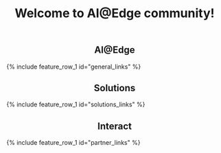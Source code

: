 ﻿---
layout: splash
permalink: /
title:
header:
  overlay_color: "white"
  overlay_image: /assets/images/MAIN_overlay.png
  # image: /assets/images/MAIN_camera.png
  actions:
    - label: "Learn more"
      url: "/docs/aiatedge/"
    # - label: "Join the community"
    #   url: "https://techcommunity.microsoft.com/t5/IoT-Devices/bd-p/HardwareEngineering"
title: Welcome to AI@Edge community!
excerpt:
  The AI@Edge Community portal can help you find the resources you need to create solutions using intelligence at the edge through combinations of hardware, machine learning (ML), artificial intelligence (AI) and Microsoft Azure services.
 
visionatedge_links:
  class: "light-gray"

ai_edge_basics:
  content:
    - title: "What is AI@Edge community"
      excerpt:  AI@Edge community portal is a collection of resources that allow you develop assets and solutions that combine hardware, machine learning / artificial intelligence (AI) and Microsoft Azure services enabling intelligence in the edge!  Whether you are a seasoned professional or taking your first steps to IoT, whether you are building intelligent edge hardware, creating end-2-end solutions by combining hardware, software and services, data scientics developing machine learning models or a software developer this community will help you to identify opportunities, get started fast with examples and partner with other professionals to create awesome solutions.
      image_path: /assets/images/MAIN_example.png
      image_url: /docs/examples
      alt: Access examples
      btn_label: "Learn more"
      url: /docs/aiatedge
      btn_class: "btn--primary"

general:
  content:
    - title: AI@Edge
general_links:
  content:
    - image_path: assets/images/MAIN_aiatedge.png
      background_image: assets/images/MAIN_aiatedge.png
      alt: ""
      title: "What is AI@Edge?"
      excerpt: "See how a device taking advantage of AI@Edge differs from a traditional IoT device"
      btn_label: " "
      url: "/docs/aiatedge/"
    - image_path: assets/images/MAIN_light_heavy.PNG
      alt: ""
      title: "Choosing a hardware topology"
      excerpt: "Get an overview of the different hardware topologies supported by Microsoft AI@Edge solutions"
      btn_label: " "
      url: "/docs/terminology/"
    - image_path: assets/images/MAIN_examples_icon.png
      alt: ""
      title: "Get started"
      excerpt: "Start you project planning with these examples of AI@Edge hardware, machine learning, and solution demos"
      btn_label: " "
      url: "/docs/examples/"

solutions:
  content:
    - title: Vision@Edge Hardware
solutions_links:
  content:
    - image_path: assets/images/MAIN_build_hardware.png
      alt: ""
      title: "Find or build an AI@Edge Device"
      excerpt: "Find existing hardware and developer kits, or use resources and best practices to  build intelligent edge capable hardware"
      btn_label: " "
      url: "/docs/hardware/"
    - image_path: /assets/images/MAIN_ai2.png
      alt: ""
      title: "Train an AI/ML model"
      excerpt: "To take advantage of the faster inference times an AI@Edge device can provide, learn more about ML models, the ML frameworks supported by different devices, and the tools used for training the models"
      btn_label: " "
      url: "/docs/machine_learning/"
    - image_path: /assets/images/MAIN_azure_iot.png
      alt: ""
      title: "Operate and maintain an AI@Edge solution"
      excerpt: "To take advantage of the fast turn around, offine capabilities and filtered data AI@Edge device offer, Azure IoT Edge enables you to conatinerize, deploy, and manage cloud services to your AI@Edge device"
      btn_label: " "
      url: "/docs/azureiot/"

interact:
  content:
    - title: Become part of the community
partner_links:
  content:
    - image_path: assets/images/MAIN_community.png
      alt: ""
      title: "Join the AI@Edge community"
      excerpt: Hear the latest solution and services news from Azure and Windows IoT, share your thoughts, and get help from the community
      btn_label: " "
      url: "https://techcommunity.microsoft.com/t5/Internet-of-Things-IoT/ct-p/IoT"
    - image_path: /assets/images/MAIN_events.png
      alt: ""
      title: "Participate in Live Events"
      excerpt: "Learn about in-person events and conferences related to AI@Edge topics"
      btn_label: " "
      url: "/docs/liveevents/"
    - image_path: /assets/images/MAIN_tutorials.png
      alt: ""
      title: "Tutorials and labs"
      excerpt: "Improve your AI@Edge knowledge"
      btn_label: " "
      url: "/docs/tutorials/"
---
<!-- 
{% include feature_row id="ai_edge_basics" type="left" %} -->

<!-- <div class="bgimg"> -->
<div class="light-gray">
<div class="feature__wrapper">
    <h2 style="text-align: center;" class="landing-page-videos-title">AI@Edge</h2>
    <div class="landing-page-videos">
{% include feature_row_1 id="general_links" %}
    </div>
</div>
</div>
<div class="white">
<div class="feature__wrapper">
    <h2 style="text-align: center;" class="landing-page-videos-title">Solutions</h2>
    <div class="landing-page-videos">
{% include feature_row_1 id="solutions_links" %}
  </div>
</div>
</div>
<!-- <div class="light-gray">
<div class="feature__wrapper">
    <h2 style="text-align: center;" class="landing-page-videos-title">Software and services</h2>
  <div class="landing-page-videos">
{% include feature_row_1 id="software_links" %}
  </div>
</div>
</div> -->
<div class="white">
<div class="feature__wrapper">
    <h2 style="text-align: center;" class="landing-page-videos-title">Interact</h2>
  <div class="landing-page-videos">
{% include feature_row_1 id="partner_links" %}
  </div>
</div>
</div>
